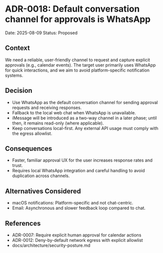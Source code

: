 # ADR-0018: Default conversation channel for approvals is WhatsApp

Date: 2025-08-09
Status: Proposed

## Context
We need a reliable, user-friendly channel to request and capture explicit approvals (e.g., calendar events). The target user primarily uses WhatsApp for quick interactions, and we aim to avoid platform-specific notification systems.

## Decision
- Use WhatsApp as the default conversation channel for sending approval requests and receiving responses.
- Fallback to the local web chat when WhatsApp is unavailable.
- iMessage will be introduced as a two-way channel in a later phase; until then, it remains read-only (where applicable).
- Keep conversations local-first. Any external API usage must comply with the egress allowlist.

## Consequences
- Faster, familiar approval UX for the user increases response rates and trust.
- Requires local WhatsApp integration and careful handling to avoid duplication across channels.

## Alternatives Considered
- macOS notifications: Platform-specific and not chat-centric.
- Email: Asynchronous and slower feedback loop compared to chat.

## References
- ADR-0007: Require explicit human approval for calendar actions
- ADR-0012: Deny-by-default network egress with explicit allowlist
- docs/architecture/security-posture.md